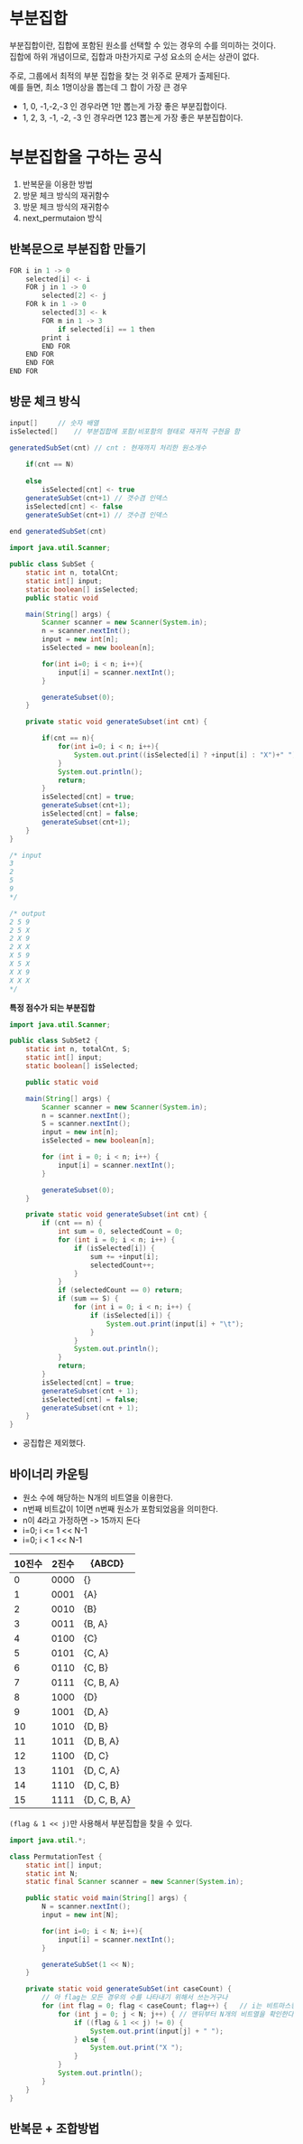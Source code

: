 # 부분집합 
부분집합이란, 집합에 포함된 원소를 선택할 수 있는 경우의 수를 의미하는 것이다.      
집합에 하위 개념이므로, 집합과 마찬가지로 구성 요소의 순서는 상관이 없다.        
    
주로, 그룹에서 최적의 부분 집합을 찾는 것 위주로 문제가 출제된다.   
예를 들면, 최소 1명이상을 뽑는데 그 합이 가장 큰 경우      
      
* 1, 0, -1,-2,-3 인 경우라면 1만 뽑는게 가장 좋은 부분집합이다.    
* 1, 2, 3, -1, -2, -3 인 경우라면 123 뽑는게 가장 좋은 부분집합이다.  
              
# 부분집합을 구하는 공식    
  
1. 반복문을 이용한 방법
2. 방문 체크 방식의 재귀함수
3. 방문 체크 방식의 재귀함수
4. next_permutaion 방식

## 반복문으로 부분집합 만들기   
```java
FOR i in 1 -> 0
    selected[i] <- i
    FOR j in 1 -> 0
        selected[2] <- j  
	FOR k in 1 -> 0
	    selected[3] <- k
	    FOR m in 1 -> 3
	        if selected[i] == 1 then
		print i 
	    END FOR
	END FOR
    END FOR
END FOR
```


 
## 방문 체크 방식
```java
input[]		// 숫자 배열
isSelected[]	// 부분집합에 포함/비포함의 형태로 재귀적 구현을 함    

generatedSubSet(cnt) // cnt : 현재까지 처리한 원소개수  
    
    if(cnt == N)   
    
    else 
        isSelected[cnt] <- true
	generateSubSet(cnt+1) // 갯수겸 인덱스
	isSelected[cnt] <- false
	generateSubSet(cnt+1) // 갯수겸 인덱스	
	
end generatedSubSet(cnt)	
```

```java
import java.util.Scanner;

public class SubSet {
    static int n, totalCnt;
    static int[] input;
    static boolean[] isSelected;
    public static void

    main(String[] args) {
        Scanner scanner = new Scanner(System.in);
        n = scanner.nextInt();
        input = new int[n];
        isSelected = new boolean[n];

        for(int i=0; i < n; i++){
            input[i] = scanner.nextInt();
        }

        generateSubset(0);
    }

    private static void generateSubset(int cnt) {

        if(cnt == n){
            for(int i=0; i < n; i++){
                System.out.print((isSelected[i] ? +input[i] : "X")+" ");
            }
            System.out.println();
            return;
        }
        isSelected[cnt] = true;
        generateSubset(cnt+1);
        isSelected[cnt] = false;
        generateSubset(cnt+1);
    }
}

/* input
3
2
5
9
*/

/* output
2 5 9 
2 5 X 
2 X 9 
2 X X 
X 5 9 
X 5 X 
X X 9 
X X X 
*/
```

**특정 점수가 되는 부분집합**
```java
import java.util.Scanner;

public class SubSet2 {
    static int n, totalCnt, S;
    static int[] input;
    static boolean[] isSelected;

    public static void

    main(String[] args) {
        Scanner scanner = new Scanner(System.in);
        n = scanner.nextInt();
        S = scanner.nextInt();
        input = new int[n];
        isSelected = new boolean[n];

        for (int i = 0; i < n; i++) {
            input[i] = scanner.nextInt();
        }

        generateSubset(0);
    }

    private static void generateSubset(int cnt) {
        if (cnt == n) {
            int sum = 0, selectedCount = 0;
            for (int i = 0; i < n; i++) {
                if (isSelected[i]) {
                    sum += +input[i];
                    selectedCount++;
                }
            }
            if (selectedCount == 0) return;
            if (sum == S) {
                for (int i = 0; i < n; i++) {
                    if (isSelected[i]) {
                        System.out.print(input[i] + "\t");
                    }
                }
                System.out.println();
            }
            return;
        }
        isSelected[cnt] = true;
        generateSubset(cnt + 1);
        isSelected[cnt] = false;
        generateSubset(cnt + 1);
    }
}
```
* 공집합은 제외했다.   


## 바이너리 카운팅      
* 원소 수에 해당하는 N개의 비트열을 이용한다.        
* n번째 비트값이 1이면 n번째 원소가 포함되었음을 의미한다.      
* n이 4라고 가정하면 -> 15까지 돈다
* i=0; i <= 1 << N-1
* i=0; i < 1 << N-1
 

|10진수|2진수|{ABCD}|
|-----|-----|-------|
|0|0000|{}|
|1|0001|{A}|
|2|0010|{B}|
|3|0011|{B, A}|
|4|0100|{C}|
|5|0101|{C, A}|
|6|0110|{C, B}|
|7|0111|{C, B, A}|
|8|1000|{D}|
|9|1001|{D, A}|
|10|1010|{D, B}|
|11|1011|{D, B, A}|
|12|1100|{D, C}|
|13|1101|{D, C, A}|
|14|1110|{D, C, B}|
|15|1111|{D, C, B, A}|

`(flag & 1 << j)`만 사용해서 부분집합을 찾을 수 있다.  

```java
import java.util.*;

class PermutationTest {
    static int[] input;
    static int N;
    static final Scanner scanner = new Scanner(System.in);

    public static void main(String[] args) {
        N = scanner.nextInt();
        input = new int[N];

        for(int i=0; i < N; i++){
            input[i] = scanner.nextInt();
        }

        generateSubSet(1 << N);
    }

    private static void generateSubSet(int caseCount) {
        // 아 flag는 모든 경우의 수를 나타내기 위해서 쓰는거구나
        for (int flag = 0; flag < caseCount; flag++) {   // i는 비트마스킹이 되어있는 수
            for (int j = 0; j < N; j++) { // 맨뒤부터 N개의 비트열을 확인한다. -> (1 << j) 이므로
                if ((flag & 1 << j) != 0) {
                    System.out.print(input[j] + " ");
                } else {
                    System.out.print("X ");
                }
            }
            System.out.println();
        }
    }
}
```
## 반복문 + 조합방법  

